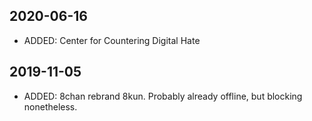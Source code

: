 ## 2020-06-16

- ADDED: Center for Countering Digital Hate

## 2019-11-05

- ADDED: 8chan rebrand 8kun. Probably already offline, but blocking nonetheless.

